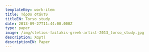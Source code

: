 ```yaml
---
templateKey: work-item
title: Τόρσο στάντυ
titleEN: Torso study
date: 2013-09-27T11:44:00.000Z
type: paper
image: /img/stelios-faitakis-greek-artist-2013_torso_study.jpg
description: Χαρτί
descriptionEN: Paper
---
```

